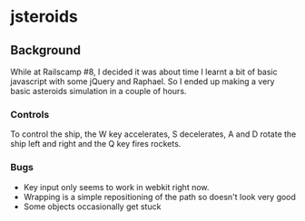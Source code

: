 # jsteroids

## Background
While at Railscamp #8, I decided it was about time I learnt a bit of basic javascript with some jQuery and Raphael. So I ended up making a very basic asteroids simulation in a couple of hours.

### Controls
To control the ship, the W key accelerates, S decelerates, A and D rotate the ship left and right and the Q key fires rockets.

### Bugs
* Key input only seems to work in webkit right now.
* Wrapping is a simple repositioning of the path so doesn't look very good
* Some objects occasionally get stuck
